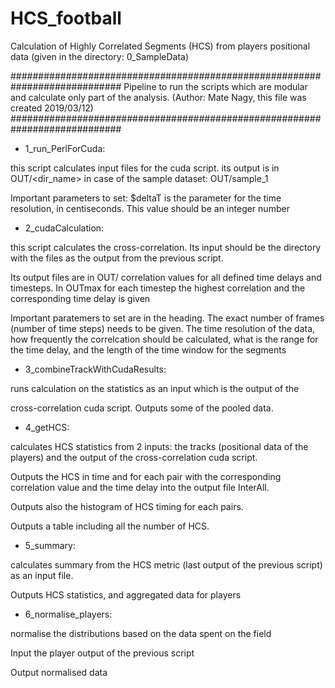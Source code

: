 # HCS_football
Calculation of Highly Correlated Segments (HCS) from players positional data
(given in the directory: 0_SampleData)

############################################################################
Pipeline to run the scripts which are modular and calculate only part of 
the analysis. (Author: Mate Nagy, this file was created 2019/03/12)
############################################################################

- 1_run_PerlForCuda:

this script calculates input files for the cuda script.
its output is in OUT/<dir_name> in case of the sample dataset:
OUT/sample_1

Important parameters to set: $deltaT is the parameter for the time 
resolution, in centiseconds. This value should be an integer number

- 2_cudaCalculation:

this script calculates the cross-correlation. Its input should be the 
directory with the files as the output from the previous script.

Its output files are in OUT/  correlation values for all defined time 
delays and timesteps. In OUTmax for each timestep the highest correlation 
and the corresponding time delay is given

Important paratemers to set are in the heading. The exact number of frames 
(number of time steps) needs to be given. The time resolution of the data, 
how frequently the correlcation should be calculated, what is the range 
for the time delay, and the length of the time window for the segments 

- 3_combineTrackWithCudaResults:

runs calculation on the statistics as an input which is the output of the  

cross-correlation cuda script.
Outputs some of the pooled data.

- 4_getHCS:

calculates HCS statistics from 2 inputs: the tracks (positional data of 
the players) and the output of the cross-correlation cuda script. 

Outputs the HCS in time and for each pair with the corresponding 
correlation value and the time delay into the output file InterAll. 

Outputs also the histogram of HCS timing for each pairs.

Outputs a table including all the number of HCS.

- 5_summary:

calculates summary from the HCS metric (last output of the previous 
script) as an input file.

Outputs HCS statistics, and aggregated data for players

- 6_normalise_players:

normalise the distributions based on the data spent on the field

Input the player output of the previous script

Output normalised data
